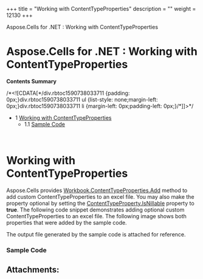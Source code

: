 +++
title = "Working with ContentTypeProperties" 
description = "" 
weight = 12130 
+++

Aspose.Cells for .NET : Working with ContentTypeProperties  

# Aspose.Cells for .NET : Working with ContentTypeProperties


**Contents Summary**

/\*<!\[CDATA\[\*/div.rbtoc1590738033711 {padding: 0px;}div.rbtoc1590738033711 ul {list-style: none;margin-left: 0px;}div.rbtoc1590738033711 li {margin-left: 0px;padding-left: 0px;}/\*\]\]>\*/

*   1 [Working with ContentTypeProperties](#WorkingwithContentTypeProperties-WorkingwithContentTypeProperties)
    *   1.1 [Sample Code](#WorkingwithContentTypeProperties-SampleCode)

 

# Working with ContentTypeProperties

Aspose.Cells provides [Workbook.ContentTypeProperties.Add](https://apireference.aspose.com/net/cells/aspose.cells.properties/contenttypepropertycollection/methods/add/index) method to add custom ContentTypeProperties to an excel file. You may also make the property optional by setting the [ContentTypeProperty.IsNillable](https://apireference.aspose.com/net/cells/aspose.cells.properties/contenttypeproperty/properties/isnillable) property to **true**. The following code snippet demonstrates adding optional custom ContentTypeProperties to an excel file. The following image shows both properties that were added by the sample code.


The output file generated by the sample code is attached for reference.


### Sample Code

## Attachments:


